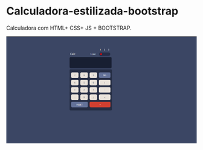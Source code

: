 # Calculadora-estilizada-bootstrap
Calculadora com HTML+ CSS+ JS + BOOTSTRAP.

<div>  <img src='CalculadoraImage.png' </div>
